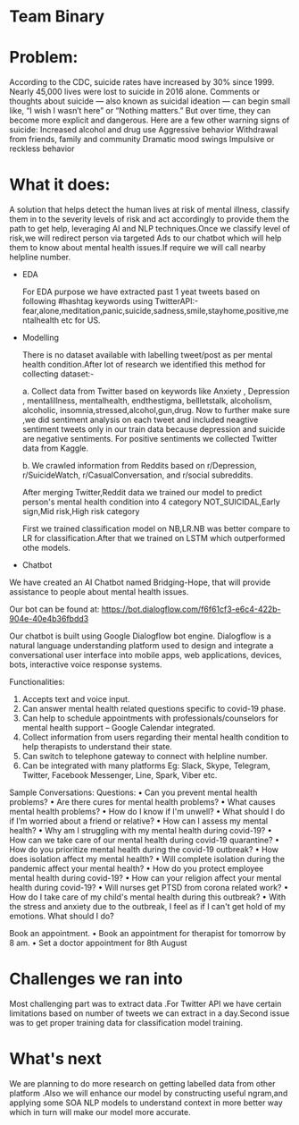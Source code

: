 
# Team Binary

# Problem:

According to the CDC, suicide rates have increased by 30% since 1999. Nearly 45,000 lives were lost to suicide in 2016 alone. Comments or thoughts about suicide — also known as suicidal ideation — can begin small like, “I wish I wasn’t here” or “Nothing matters.” But over time, they can become more explicit and dangerous.
Here are a few other warning signs of suicide:
Increased alcohol and drug use
Aggressive behavior
Withdrawal from friends, family and community
Dramatic mood swings
Impulsive or reckless behavior

# What it does:

A solution that helps detect the human lives at risk of mental illness, classify them in to the severity levels of risk and act accordingly to provide them the path to get help, leveraging AI and NLP techniques.Once we classify level of risk,we will redirect person via targeted Ads to our chatbot which will help them to know about mental health issues.If require we will call nearby helpline number.

* EDA

  For EDA purpose we have extracted past 1 yeat tweets based on following #hashtag keywords using TwitterAPI:-
  fear,alone,meditation,panic,suicide,sadness,smile,stayhome,positive,mentalhealth etc for US.

* Modelling

  There is no dataset available with labelling tweet/post as per mental health condition.After lot of research we identified this method for collecting dataset:-

  a. Collect data from Twitter based on keywords like Anxiety , Depression , mentalillness, mentalhealth, endthestigma, bellletstalk, alcoholism, alcoholic,      insomnia,stressed,alcohol,gun,drug. Now to further make sure ,we did sentiment analysis on each tweet and included neagtive sentiment tweets only in our train data because depression and suicide are negative sentiments.
For positive sentiments we collected Twitter data from Kaggle.

  b. We crawled information from Reddits based on  r/Depression, r/SuicideWatch, r/CasualConversation, and r/social subreddits.

  After merging Twitter,Reddit data we trained our model to predict person's mental health condition into 4 category
  NOT_SUICIDAL,Early sign,Mid risk,High risk category

  First we trained classification model on NB,LR.NB was better compare to LR for classification.After that we trained on LSTM which outperformed othe models.

* Chatbot

We have created an AI Chatbot named Bridging-Hope, that will provide assistance to people about mental health issues. 

Our bot can be found at: https://bot.dialogflow.com/f6f61cf3-e6c4-422b-904e-40e4b36fbdd3

Our chatbot is built using Google Dialogflow bot engine.
Dialogflow is a natural language understanding platform used to design and integrate a conversational user interface into mobile apps, web applications, devices, bots, interactive voice response systems.

Functionalities:
1.    Accepts text and voice input.
2.    Can answer mental health related questions specific to covid-19 phase.
3.    Can help to schedule appointments with professionals/counselors for mental health support – Google Calendar integrated. 
4.    Collect information from users regarding their mental health condition to help therapists to understand their state.
5.    Can switch to telephone gateway to connect with helpline number. 
6.    Can be integrated with many platforms Eg: Slack, Skype, Telegram, Twitter, Facebook Messenger, Line, Spark, Viber etc. 

Sample Conversations:
Questions:
•    Can you prevent mental health problems?
•    Are there cures for mental health problems?
•    What causes mental health problems?
•    How do I know if I'm unwell?
•    What should I do if I’m worried about a friend or relative?
•    How can I assess my mental health?
•    Why am I struggling with my mental health during covid-19?
•    How can we take care of our mental health during covid-19 quarantine?
•    How do you prioritize mental health during the covid-19 outbreak?
•    How does isolation affect my mental health? 
•    Will complete isolation during the pandemic affect your mental health?
•    How do you protect employee mental health during covid-19?
•    How can your religion affect your mental health during covid-19?
•    Will nurses get PTSD from corona related work?
•    How do I take care of my child's mental health during this outbreak?
•    With the stress and anxiety due to the outbreak, I feel as if I can't get hold of my emotions. What should I do?


Book an appointment.
•    Book an appointment for therapist for tomorrow by 8 am.
•    Set a doctor appointment for 8th August

# Challenges we ran into
Most challenging part was to extract data .For Twitter API we have certain limitations based on number of tweets we can extract in a day.Second issue was to get proper training data for classification model training.

# What's next

We are planning to do more research on getting labelled data from other platform .Also we will enhance our model by constructing useful ngram,and applying some SOA NLP models to understand context in more better way which in turn will make our model more accurate.


